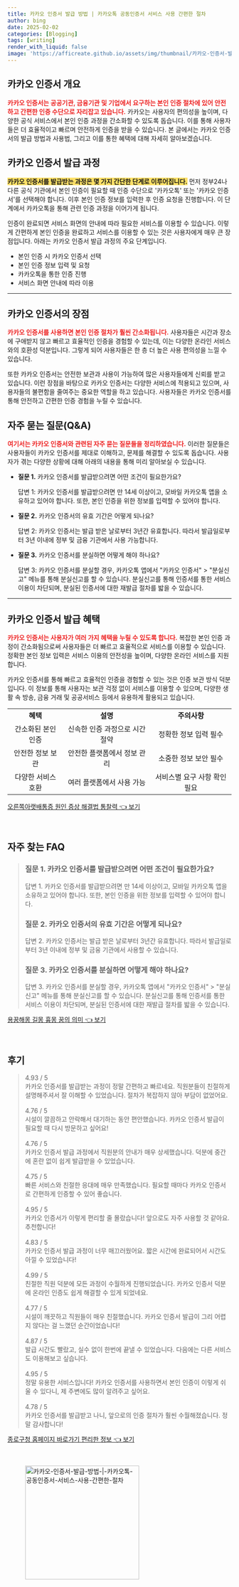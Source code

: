 ```yaml
---
title: 카카오 인증서 발급 방법 | 카카오톡 공동인증서 서비스 사용 간편한 절차
author: bing
date: 2025-02-02
categories: [Blogging]
tags: [writing]
render_with_liquid: false
image: 'https://afficreate.github.io/assets/img/thumbnail/카카오-인증서-발급-방법-|-카카오톡-공동인증서-서비스-사용-간편한-절차.webp'
---
```



<h2 id='카카오 인증서 개요'>카카오 인증서 개요</h2>

<p><b><span style="color: #ee2323;">카카오 인증서는 공공기관, 금융기관 및 기업에서 요구하는 본인 인증 절차에 있어 안전하고 간편한 인증 수단으로 자리잡고 있습니다.</span></b> 카카오는 사용자의 편의성을 높이며, 다양한 공식 서비스에서 본인 인증 과정을 간소화할 수 있도록 돕습니다. 이를 통해 사용자들은 더 효율적이고 빠르며 안전하게 인증을 받을 수 있습니다. 본 글에서는 카카오 인증서의 발급 방법과 사용법, 그리고 이를 통한 혜택에 대해 자세히 알아보겠습니다.</p>

<h2 id='카카오 인증서 발급 과정'>카카오 인증서 발급 과정</h2>

<p><b><span style="background-color: #ffe066;">카카오 인증서를 발급받는 과정은 몇 가지 간단한 단계로 이루어집니다.</span></b> 먼저 정부24나 다른 공식 기관에서 본인 인증이 필요할 때 인증 수단으로 '카카오톡' 또는 '카카오 인증서'를 선택해야 합니다. 이후 본인 인증 정보를 입력한 후 인증 요청을 진행합니다. 이 단계에서 카카오톡을 통해 관련 인증 과정을 이어가게 됩니다.</p>

<p>인증이 완료되면 서비스 화면의 안내에 따라 필요한 서비스를 이용할 수 있습니다. 이렇게 간편하게 본인 인증을 완료하고 서비스를 이용할 수 있는 것은 사용자에게 매우 큰 장점입니다. 아래는 카카오 인증서 발급 과정의 주요 단계입니다.</p>

<ul>
    <li>본인 인증 시 카카오 인증서 선택</li>
    <li>본인 인증 정보 입력 및 요청</li>
    <li>카카오톡을 통한 인증 진행</li>
    <li>서비스 화면 안내에 따라 이용</li>
</ul>

<hr />

<h2 id='카카오 인증서의 장점'>카카오 인증서의 장점</h2>

<p><b><span style="color: #ee2323;">카카오 인증서를 사용하면 본인 인증 절차가 훨씬 간소화됩니다.</span></b> 사용자들은 시간과 장소에 구애받지 않고 빠르고 효율적인 인증을 경험할 수 있는데, 이는 다양한 온라인 서비스와의 호환성 덕분입니다. 그렇게 되어 사용자들은 한 층 더 높은 사용 편의성을 느낄 수 있습니다.</p>

<p>또한 카카오 인증서는 안전한 보관과 사용이 가능하여 많은 사용자들에게 신뢰를 받고 있습니다. 이런 장점을 바탕으로 카카오 인증서는 다양한 서비스에 적용되고 있으며, 사용자들의 불편함을 줄여주는 중요한 역할을 하고 있습니다. 사용자들은 카카오 인증서를 통해 안전하고 간편한 인증 경험을 누릴 수 있습니다.</p>

<h2 id='자주 묻는 질문(Q&A)'>자주 묻는 질문(Q&A)</h2>

<p><b><span style="color: #ee2323;">여기서는 카카오 인증서와 관련된 자주 묻는 질문들을 정리하였습니다.</span></b> 이러한 질문들은 사용자들이 카카오 인증서를 제대로 이해하고, 문제를 해결할 수 있도록 돕습니다. 사용자가 겪는 다양한 상황에 대해 아래의 내용을 통해 미리 알아보실 수 있습니다.</p>

<ul>
    <li><b>질문 1.</b> 카카오 인증서를 발급받으려면 어떤 조건이 필요한가요?
        <p>답변 1: 카카오 인증서를 발급받으려면 만 14세 이상이고, 모바일 카카오톡 앱을 소유하고 있어야 합니다. 또한, 본인 인증을 위한 정보를 입력할 수 있어야 합니다.</p>
    </li>
    <li><b>질문 2.</b> 카카오 인증서의 유효 기간은 어떻게 되나요?
        <p>답변 2: 카카오 인증서는 발급 받은 날로부터 3년간 유효합니다. 따라서 발급일로부터 3년 이내에 정부 및 금융 기관에서 사용 가능합니다.</p>
    </li>
    <li><b>질문 3.</b> 카카오 인증서를 분실하면 어떻게 해야 하나요?
        <p>답변 3: 카카오 인증서를 분실할 경우, 카카오톡 앱에서 "카카오 인증서" > "분실신고" 메뉴를 통해 분실신고를 할 수 있습니다. 분실신고를 통해 인증서를 통한 서비스 이용이 차단되며, 분실된 인증서에 대한 재발급 절차를 밟을 수 있습니다.</p>
    </li>
</ul>

<hr />

<h2 id='카카오 인증서 발급 혜택'>카카오 인증서 발급 혜택</h2>

<p><b><span style="color: #ee2323;">카카오 인증서는 사용자가 여러 가지 혜택을 누릴 수 있도록 합니다.</span></b> 복잡한 본인 인증 과정이 간소화됨으로써 사용자들은 더 빠르고 효율적으로 서비스를 이용할 수 있습니다. 정확한 본인 정보 입력은 서비스 이용의 안전성을 높이며, 다양한 온라인 서비스를 지원합니다.</p>

<p>카카오 인증서를 통해 빠르고 효율적인 인증을 경험할 수 있는 것은 인증 보관 방식 덕분입니다. 이 정보를 통해 사용자는 보관 걱정 없이 서비스를 이용할 수 있으며, 다양한 생활 속 방송, 금융 거래 및 공공서비스 등에서 유용하게 활용되고 있습니다.</p>

<table>
    <tr>
        <td style="text-align: center; height: 17px;"><b>혜택</b></td>
        <td style="text-align: center; height: 17px;"><b>설명</b></td>
        <td style="text-align: center; height: 17px;"><b>주의사항</b></td>
    </tr>
    <tr>
        <td style="text-align: center; height: 17px;">간소화된 본인 인증</td>
        <td style="text-align: center; height: 17px;">신속한 인증 과정으로 시간 절약</td>
        <td style="text-align: center; height: 17px;">정확한 정보 입력 필수</td>
    </tr>
    <tr>
        <td style="text-align: center; height: 17px;">안전한 정보 보관</td>
        <td style="text-align: center; height: 17px;">안전한 플랫폼에서 정보 관리</td>
        <td style="text-align: center; height: 17px;">소중한 정보 보안 필수</td>
    </tr>
    <tr>
        <td style="text-align: center; height: 17px;">다양한 서비스 호환</td>
        <td style="text-align: center; height: 17px;">여러 플랫폼에서 사용 가능</td>
        <td style="text-align: center; height: 17px;">서비스별 요구 사항 확인 필요</td>
    </tr>
</table>


<p><a class="click-button" title="오른쪽아랫배통증 원인 증상 해결법 통찰력" href="https://afficreate.github.io/posts/%EC%98%A4%EB%A5%B8%EC%AA%BD%EC%95%84%EB%9E%AB%EB%B0%B0%ED%86%B5%EC%A6%9D-%EC%9B%90%EC%9D%B8-%EC%A6%9D%EC%83%81-%ED%95%B4%EA%B2%B0%EB%B2%95-%ED%86%B5%EC%B0%B0%EB%A0%A5/" rel="dofollow">오른쪽아랫배통증 원인 증상 해결법 통찰력 👈 보기</a></p><br>
<h2 id='자주_찾는_FAQ'>자주 찾는 FAQ</h2>
<div itemscope="" itemtype="https://schema.org/FAQPage"> 
<blockquote> 
<div itemscope="" itemprop="mainEntity" itemtype="https://schema.org/Question"> 
<h3 itemprop="name">질문 1. 카카오 인증서를 발급받으려면 어떤 조건이 필요한가요?</h3> 
<div itemscope="" itemprop="acceptedAnswer" itemtype="https://schema.org/Answer"> 
<span itemprop="text"> 
<p>답변 1. 카카오 인증서를 발급받으려면 만 14세 이상이고, 모바일 카카오톡 앱을 소유하고 있어야 합니다. 또한, 본인 인증을 위한 정보를 입력할 수 있어야 합니다.</p> 
</span> 
</div> 
</div> 
<div itemscope="" itemprop="mainEntity" itemtype="https://schema.org/Question"> 
<h3 itemprop="name">질문 2. 카카오 인증서의 유효 기간은 어떻게 되나요?</h3> 
<div itemscope="" itemprop="acceptedAnswer" itemtype="https://schema.org/Answer"> 
<span itemprop="text"> 
<p>답변 2. 카카오 인증서는 발급 받은 날로부터 3년간 유효합니다. 따라서 발급일로부터 3년 이내에 정부 및 금융 기관에서 사용할 수 있습니다.</p> 
</span> 
</div> 
</div> 
<div itemscope="" itemprop="mainEntity" itemtype="https://schema.org/Question"> 
<h3 itemprop="name">질문 3. 카카오 인증서를 분실하면 어떻게 해야 하나요?</h3> 
<div itemscope="" itemprop="acceptedAnswer" itemtype="https://schema.org/Answer"> 
<span itemprop="text"> 
<p>답변 3. 카카오 인증서를 분실할 경우, 카카오톡 앱에서 "카카오 인증서" > "분실신고" 메뉴를 통해 분실신고를 할 수 있습니다. 분실신고를 통해 인증서를 통한 서비스 이용이 차단되며, 분실된 인증서에 대한 재발급 절차를 밟을 수 있습니다.</p> 
</span> 
</div> 
</div> 
</blockquote> 
</div>
<p><a class="click-button" title="용꿈해몽 길몽 흉몽 꿈의 의미" href="https://afficreate.github.io/posts/%EC%9A%A9%EA%BF%88%ED%95%B4%EB%AA%BD-%EA%B8%B8%EB%AA%BD-%ED%9D%89%EB%AA%BD-%EA%BF%88%EC%9D%98-%EC%9D%98%EB%AF%B8/" rel="dofollow">용꿈해몽 길몽 흉몽 꿈의 의미 👈 보기</a></p><br>
<h2 id='후기'>후기</h2>
<div itemscope itemtype="https://schema.org/Product">
  <blockquote>
  <div itemprop="review" itemscope itemtype="https://schema.org/Review">
      <div itemprop="reviewRating" itemscope itemtype="https://schema.org/Rating"> <span itemprop="ratingValue">4.93</span> / <span itemprop="bestRating">5</span> </div>
      <span itemprop="reviewBody">카카오 인증서를 발급받는 과정이 정말 간편하고 빠르네요. 직원분들이 친절하게 설명해주셔서 잘 이해할 수 있었습니다. 절차가 복잡하지 않아 부담이 없었어요.</span>
  </div>
  <br>
  <div itemprop="review" itemscope itemtype="https://schema.org/Review">
      <div itemprop="reviewRating" itemscope itemtype="https://schema.org/Rating"> <span itemprop="ratingValue">4.76</span> / <span itemprop="bestRating">5</span> </div>
      <span itemprop="reviewBody">시설이 깔끔하고 안락해서 대기하는 동안 편안했습니다. 카카오 인증서 발급이 필요할 때 다시 방문하고 싶어요!</span>
  </div>
  <br>
  <div itemprop="review" itemscope itemtype="https://schema.org/Review">
      <div itemprop="reviewRating" itemscope itemtype="https://schema.org/Rating"> <span itemprop="ratingValue">4.76</span> / <span itemprop="bestRating">5</span> </div>
      <span itemprop="reviewBody">카카오 인증서 발급 과정에서 직원분의 안내가 매우 상세했습니다. 덕분에 중간에 혼란 없이 쉽게 발급받을 수 있었습니다.</span>
  </div>
  <br>
  <div itemprop="review" itemscope itemtype="https://schema.org/Review">
      <div itemprop="reviewRating" itemscope itemtype="https://schema.org/Rating"> <span itemprop="ratingValue">4.75</span> / <span itemprop="bestRating">5</span> </div>
      <span itemprop="reviewBody">빠른 서비스와 친절한 응대에 매우 만족했습니다. 필요할 때마다 카카오 인증서로 간편하게 인증할 수 있어 좋습니다.</span>
  </div>
  <br>
  <div itemprop="review" itemscope itemtype="https://schema.org/Review">
      <div itemprop="reviewRating" itemscope itemtype="https://schema.org/Rating"> <span itemprop="ratingValue">4.95</span> / <span itemprop="bestRating">5</span> </div>
      <span itemprop="reviewBody">카카오 인증서가 이렇게 편리할 줄 몰랐습니다! 앞으로도 자주 사용할 것 같아요. 추천합니다!</span>
  </div>
  <br>
  <div itemprop="review" itemscope itemtype="https://schema.org/Review">
      <div itemprop="reviewRating" itemscope itemtype="https://schema.org/Rating"> <span itemprop="ratingValue">4.83</span> / <span itemprop="bestRating">5</span> </div>
      <span itemprop="reviewBody">카카오 인증서 발급 과정이 너무 매끄러웠어요. 짧은 시간에 완료되어서 시간도 아낄 수 있었습니다!</span>
  </div>
  <br>
  <div itemprop="review" itemscope itemtype="https://schema.org/Review">
      <div itemprop="reviewRating" itemscope itemtype="https://schema.org/Rating"> <span itemprop="ratingValue">4.99</span> / <span itemprop="bestRating">5</span> </div>
      <span itemprop="reviewBody">친절한 직원 덕분에 모든 과정이 수월하게 진행되었습니다. 카카오 인증서 덕분에 온라인 인증도 쉽게 해결할 수 있게 되었네요.</span>
  </div>
  <br>
  <div itemprop="review" itemscope itemtype="https://schema.org/Review">
      <div itemprop="reviewRating" itemscope itemtype="https://schema.org/Rating"> <span itemprop="ratingValue">4.77</span> / <span itemprop="bestRating">5</span> </div>
      <span itemprop="reviewBody">시설이 깨끗하고 직원들이 매우 친절했습니다. 카카오 인증서 발급이 그리 어렵지 않다는 걸 느꼈던 순간이었습니다!</span>
  </div>
  <br>
  <div itemprop="review" itemscope itemtype="https://schema.org/Review">
      <div itemprop="reviewRating" itemscope itemtype="https://schema.org/Rating"> <span itemprop="ratingValue">4.87</span> / <span itemprop="bestRating">5</span> </div>
      <span itemprop="reviewBody">발급 시간도 빨랐고, 실수 없이 한번에 끝낼 수 있었습니다. 다음에는 다른 서비스도 이용해보고 싶습니다.</span>
  </div>
  <br>
  <div itemprop="review" itemscope itemtype="https://schema.org/Review">
      <div itemprop="reviewRating" itemscope itemtype="https://schema.org/Rating"> <span itemprop="ratingValue">4.95</span> / <span itemprop="bestRating">5</span> </div>
      <span itemprop="reviewBody">정말 유용한 서비스입니다! 카카오 인증서를 사용하면서 본인 인증이 이렇게 쉬울 수 있다니, 제 주변에도 많이 알려주고 싶어요.</span>
  </div>
  <br>
  <div itemprop="review" itemscope itemtype="https://schema.org/Review">
      <div itemprop="reviewRating" itemscope itemtype="https://schema.org/Rating"> <span itemprop="ratingValue">4.78</span> / <span itemprop="bestRating">5</span> </div>
      <span itemprop="reviewBody">카카오 인증서를 발급받고 나니, 앞으로의 인증 절차가 훨씬 수월해졌습니다. 정말 감사합니다!</span>
  </div>
  </blockquote>
</div>
<p><a class="click-button" title="종로구청 홈페이지 바로가기 편리한 정보" href="https://afficreate.github.io/posts/%EC%A2%85%EB%A1%9C%EA%B5%AC%EC%B2%AD-%ED%99%88%ED%8E%98%EC%9D%B4%EC%A7%80-%EB%B0%94%EB%A1%9C%EA%B0%80%EA%B8%B0-%ED%8E%B8%EB%A6%AC%ED%95%9C-%EC%A0%95%EB%B3%B4/" rel="dofollow">종로구청 홈페이지 바로가기 편리한 정보 👈 보기</a></p><br>
<figure class="image"><img src="https://afficreate.github.io/assets/img/thumbnail/카카오-인증서-발급-방법-|-카카오톡-공동인증서-서비스-사용-간편한-절차.webp" alt="카카오-인증서-발급-방법-|-카카오톡-공동인증서-서비스-사용-간편한-절차" width="256" height="256"></figure>